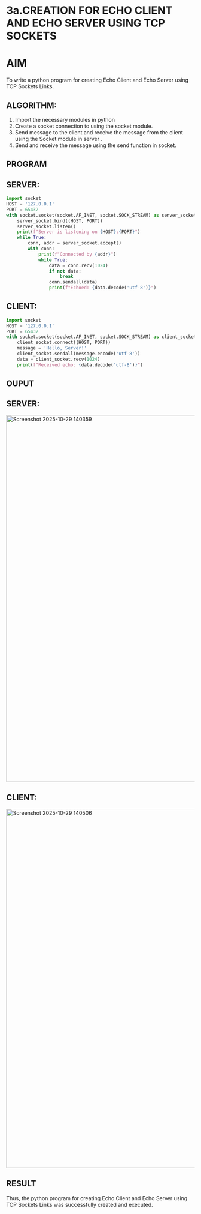 # 3a.CREATION FOR ECHO CLIENT AND ECHO SERVER USING TCP SOCKETS
# AIM
To write a python program for creating Echo Client and Echo Server using TCP
Sockets Links.
## ALGORITHM:
1. Import the necessary modules in python
2. Create a socket connection to using the socket module.
3. Send message to the client and receive the message from the client using the Socket module in
 server .
4. Send and receive the message using the send function in socket.
## PROGRAM
## SERVER:
``` PYTHON
import socket
HOST = '127.0.0.1'  
PORT = 65432        
with socket.socket(socket.AF_INET, socket.SOCK_STREAM) as server_socket:
    server_socket.bind((HOST, PORT))
    server_socket.listen()
    print(f"Server is listening on {HOST}:{PORT}")
    while True:
        conn, addr = server_socket.accept()
        with conn:
            print(f"Connected by {addr}")
            while True:
                data = conn.recv(1024)
                if not data:
                    break
                conn.sendall(data)
                print(f"Echoed: {data.decode('utf-8')}")
```
## CLIENT:
``` PYTHON
import socket
HOST = '127.0.0.1'  
PORT = 65432  
with socket.socket(socket.AF_INET, socket.SOCK_STREAM) as client_socket:
    client_socket.connect((HOST, PORT))
    message = 'Hello, Server!'
    client_socket.sendall(message.encode('utf-8'))
    data = client_socket.recv(1024)
    print(f"Received echo: {data.decode('utf-8')}")
```
## OUPUT
## SERVER:
<img width="1628" height="977" alt="Screenshot 2025-10-29 140359" src="https://github.com/user-attachments/assets/fab6ca3c-80fe-4a3d-9077-77e04dede124" />

## CLIENT:
<img width="1587" height="957" alt="Screenshot 2025-10-29 140506" src="https://github.com/user-attachments/assets/0db439fa-fe1e-4978-a8a3-ca61b1df3d6d" />

## RESULT
Thus, the python program for creating Echo Client and Echo Server using TCP Sockets Links 
was successfully created and executed.
